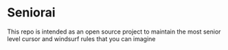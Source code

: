 # Seniorai
This repo is intended as an open source project to maintain the most senior level cursor and windsurf rules that you can imagine 
